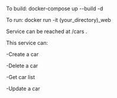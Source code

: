 To build: docker-compose up --build -d

To run: docker run -it (your_directory)_web

Service can be reached at /cars .

This service can:

-Create a car

-Delete a car

-Get car list

-Update a car
